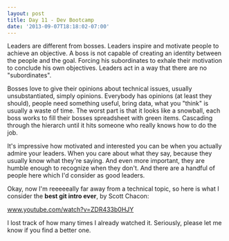 ```yaml
---
layout: post
title: Day 11 - Dev Bootcamp
date: '2013-09-07T18:18:02-07:00'
---
```

Leaders are different from bosses. Leaders inspire and motivate people to achieve an objective. A boss is not capable of creating an identity between the people and the goal. Forcing his subordinates to exhale their motivation to conclude his own objectives. Leaders act in a way that there are no "subordinates".

Bosses love to give their opinions about technical issues, usually unsubstantiated, simply opinions. Everybody has opinions (at least they should), people need something useful, bring data, what you "think" is usually a waste of time. The worst part is that it looks like a snowball, each boss works to fill their bosses spreadsheet with green items. Cascading through the hierarch until it hits someone who really knows how to do the job.

It's impressive how motivated and interested you can be when you actually admire your leaders. When you care about what they say, because they usually know what they're saying. And even more important, they are humble enough to recognize when they don't. And there are a handful of people here which I'd consider as good leaders.

Okay, now I'm reeeeeally far away from a technical topic, so here is what I consider the <strong>best git intro ever</strong>, by Scott Chacon:

<a target="_blank" href="http://www.youtube.com/watch?v=ZDR433b0HJY">www.youtube.com/watch?v=ZDR433b0HJY</a>

I lost track of how many times I already watched it.<span> Seriously, please let me know if you find a better one.</span>
